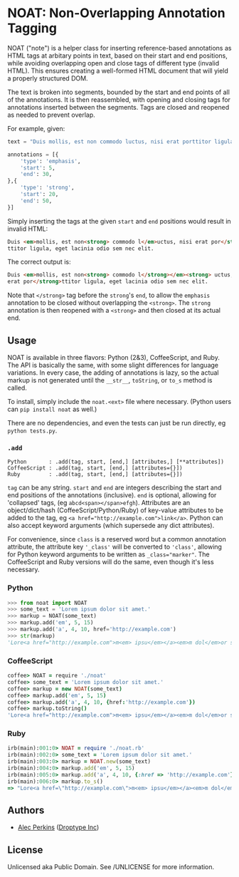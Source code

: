# NOAT: Non-Overlapping Annotation Tagging

NOAT ("note") is a helper class for inserting reference-based annotations as
HTML tags at arbitary points in text, based on their start and end positions,
while avoiding overlapping open and close tags of different type (invalid HTML).
This ensures creating a well-formed HTML document that will yield a properly
structured DOM.

The text is broken into segments, bounded by the start and end points of all of
the annotations. It is then reassembled, with opening and closing tags for
annotations inserted between the segments. Tags are closed and reopened as
needed to prevent overlap.

For example, given:

```python
text = "Duis mollis, est non commodo luctus, nisi erat porttitor ligula, eget lacinia odio sem nec elit."

annotations = [{
    'type': 'emphasis',
    'start': 5,
    'end': 30,
},{
    'type': 'strong',
    'start': 20,
    'end': 50,
}]
```

Simply inserting the tags at the given `start` and `end` positions would result
in invalid HTML:

```html
Duis <em>mollis, est non<strong> commodo l</em>uctus, nisi erat por</strong>
ttitor ligula, eget lacinia odio sem nec elit.
```

The correct output is:

```html
Duis <em>mollis, est non<strong> commodo l</strong></em><strong> uctus, nisi
erat por</strong>ttitor ligula, eget lacinia odio sem nec elit.
```

Note that `</strong>` tag before the `strong`'s `end`, to allow the `emphasis`
annotation to be closed without overlapping the `<strong>`. The `strong`
annotation is then reopened with a `<strong>` and then closed at its actual end.



## Usage

NOAT is available in three flavors: Python (2&3), CoffeeScript, and Ruby. The
API is basically the same, with some slight differences for language variations.
In every case, the adding of annotations is lazy, so the actual markup is not
generated until the `__str__`, `toString`, or `to_s` method is called.

To install, simply include the `noat.<ext>` file where necessary. (Python users
can `pip install noat` as well.)

There are no dependencies, and even the tests can just be run directly, eg
`python tests.py`.

### `.add`

    Python       : .add(tag, start, [end,] [attributes,] [**attributes])
    CoffeeScript : .add(tag, start, [end,] [attributes={}])
    Ruby         : .add(tag, start, [end,] [attributes={}])

`tag` can be any string. `start` and `end` are integers describing the start and
end positions of the annotations (inclusive). `end` is optional, allowing for
'collapsed' tags, (eg `abcd<span></span>efgh`). Attributes are an
object/dict/hash (CoffeeScript/Python/Ruby) of key-value attributes to be added
to the tag, eg `<a href="http://example.com">link</a>`. Python can also accept
keyword arguments (which supersede any dict attributes).

For convenience, since `class` is a reserved word but a common annotation
attribute, the attribute key `'_class'` will be converted to `'class'`, allowing
for Python keyword arguments to be written as `_class="marker"`. The
CoffeeScript and Ruby versions will do the same, even though it's less
necessary.

### Python

```python
>>> from noat import NOAT
>>> some_text = 'Lorem ipsum dolor sit amet.'
>>> markup = NOAT(some_text)
>>> markup.add('em', 5, 15)
>>> markup.add('a', 4, 10, href='http://example.com')
>>> str(markup)
'Lore<a href="http://example.com">m<em> ipsu</em></a><em>m dol</em>or sit amet.'
```

### CoffeeScript

```coffeescript
coffee> NOAT = require './noat'
coffee> some_text = 'Lorem ipsum dolor sit amet.'
coffee> markup = new NOAT(some_text)
coffee> markup.add('em', 5, 15)
coffee> markup.add('a', 4, 10, {href:'http://example.com'})
coffee> markup.toString()
'Lore<a href="http://example.com">m<em> ipsu</em></a><em>m dol</em>or sit amet.'
```

### Ruby

```ruby
irb(main):001:0> NOAT = require './noat.rb'
irb(main):002:0> some_text = 'Lorem ipsum dolor sit amet.'
irb(main):003:0> markup = NOAT.new(some_text)
irb(main):004:0> markup.add('em', 5, 15)
irb(main):005:0> markup.add('a', 4, 10, {:href => 'http://example.com'})
irb(main):006:0> markup.to_s()
=> "Lore<a href=\"http://example.com\">m<em> ipsu</em></a><em>m dol</em>or sit amet."
```


## Authors

* [Alec Perkins](https://github.com/alecperkins) ([Droptype Inc](http://droptype.com))



## License

Unlicensed aka Public Domain. See /UNLICENSE for more information.


